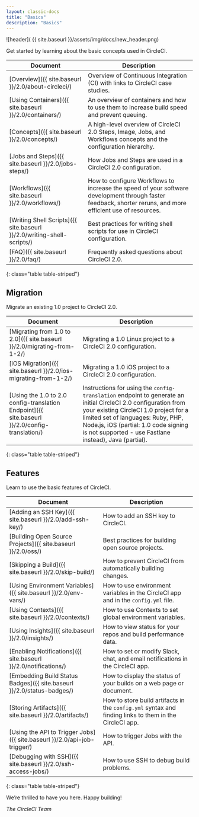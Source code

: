 ```yaml
---
layout: classic-docs
title: "Basics"
description: "Basics"
---
```

![header]( {{ site.baseurl }}/assets/img/docs/new_header.png)

Get started by learning about the basic concepts used in CircleCI.

Document | Description
----|----------
[Overview]({{ site.baseurl }}/2.0/about-circleci/) | Overview of Continuous Integration (CI) with links to CircleCI case studies.
[Using Containers]({{ site.baseurl }}/2.0/containers/) | An overview of containers and how to use them to increase build speed and prevent queuing.
[Concepts]({{ site.baseurl }}/2.0/concepts/) | A high-level overview of CircleCI 2.0 Steps, Image, Jobs, and Workflows concepts and the configuration hierarchy.
[Jobs and Steps]({{ site.baseurl }}/2.0/jobs-steps/) | How Jobs and Steps are used in a CircleCI 2.0 configuration.
[Workflows]({{ site.baseurl }}/2.0/workflows/) | How to configure Workflows to increase the speed of your software development through faster feedback, shorter reruns, and more efficient use of resources.
[Writing Shell Scripts]({{ site.baseurl }}/2.0/writing-shell-scripts/) | Best practices for writing shell scripts for use in CircleCI configuration.
[FAQ]({{ site.baseurl }}/2.0/faq/) | Frequently asked questions about CircleCI 2.0.
{: class="table table-striped"}

## Migration

Migrate an existing 1.0 project to CircleCI 2.0.

Document | Description
----|----------
[Migrating from 1.0 to 2.0]({{ site.baseurl }}/2.0/migrating-from-1-2/) | Migrating a 1.0 Linux project to a CircleCI 2.0 configuration.
[iOS Migration]({{ site.baseurl }}/2.0/ios-migrating-from-1-2/) | Migrating a 1.0 iOS project to a CircleCI 2.0 configuration.
[Using the 1.0 to 2.0 config-translation Endpoint]({{ site.baseurl }}/2.0/config-translation/) | Instructions for using the `config-translation` endpoint to generate an initial CircleCI 2.0 configuration from your existing CircleCI 1.0 project for a limited set of languages: Ruby, PHP, Node.js, iOS (partial: 1.0 code signing is not supported - use Fastlane instead), Java (partial).
{: class="table table-striped"}

## Features

Learn to use the basic features of CircleCI.

Document | Description
----|----------
[Adding an SSH Key]({{ site.baseurl }}/2.0/add-ssh-key/) | How to add an SSH key to CircleCI.
[Building Open Source Projects]({{ site.baseurl }}/2.0/oss/) | Best practices for building open source projects.
[Skipping a Build]({{ site.baseurl }}/2.0/skip-build/) | How to prevent CircleCI from automatically building changes.
[Using Environment Variables]({{ site.baseurl }}/2.0/env-vars/) | How to use environment variables in the CircleCI app and in the `config.yml` file.
[Using Contexts]({{ site.baseurl }}/2.0/contexts/) | How to use Contexts to set global environment variables.
[Using Insights]({{ site.baseurl }}/2.0/insights/) | How to view status for your repos and build performance data.
[Enabling Notifications]({{ site.baseurl }}/2.0/notifications/) | How to set or modify Slack, chat, and email notifications in the CircleCI app.
[Embedding Build Status Badges]({{ site.baseurl }}/2.0/status-badges/) | How to display the status of your builds on a web page or document.
[Storing Artifacts]({{ site.baseurl }}/2.0/artifacts/) | How to store build artifacts in the `config.yml` syntax and finding links to them in the CircleCI app.
[Using the API to Trigger Jobs]({{ site.baseurl }}/2.0/api-job-trigger/) | How to trigger Jobs with the API.
[Debugging with SSH]({{ site.baseurl }}/2.0/ssh-access-jobs/) | How to use SSH to debug build problems.
{: class="table table-striped"}

We’re thrilled to have you here. Happy building!

_The CircleCI Team_
